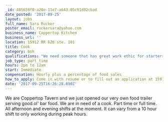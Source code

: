 ```yaml
---
_id: 485659f0-a20e-11e7-a643-05c91d92cbad
date_posted: '2017-09-25'
layout: jobs
full_name: Sara Rucker
poster_email: ruckersara@yahoo.com
business_name: Coppertop Kitchen
business_url: ''
location: 15912 RR 620 ste. 101
title: Cook
category: boh
qualifications: "We need someone that has great work ethic for starters. We are one big happy family, bar guests included.\r\nKnow how to grill a burger and fry some wings consistently.\r\nMeet all of CT standards and morals."
job_type: part_time
hours: 2pm to 12am
start: Immediate
compensation: Hourly plus a percentage of food sales
how_to_apply: Come in with resume or to fill out an application at 15912 RR 620
date: '2017-09-25T16:26:28.890Z'
---
```

We are Coppertop Tavern and we just opened our very own food trailer serving good ol' bar food. We are in need of a cook. Part time or full time. All afternoon and evening shifts at the moment. It can vary from a 10 hour shift to only working during peak hours.
